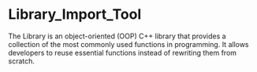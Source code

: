 # Library_Import_Tool
The Library is an object-oriented (OOP) C++ library that provides a collection of the most commonly used functions in programming. It allows developers to reuse essential functions instead of rewriting them from scratch.

